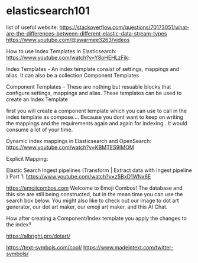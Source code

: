 # elasticsearch101

list of useful website:
https://stackoverflow.com/questions/70173051/what-are-the-differences-between-different-elastic-data-stream-types
https://www.youtube.com/@swarmee3263/videos

How to use Index Templates in Elasticsearch: https://www.youtube.com/watch?v=Y8oHEHLzFik:

Index Templates - An index template consist of settings, mappings and alias. It can also be a collection Component Templates

Component Templates - These are nothing but resuable blocks that configure settings, mappings and alias. These templates can be used to create an Index Template

first you will create a component template which you can use to call in the index template as compose.... Because you dont want to keep on writing the mappings and the requirements again and again for indexing.. It would consume a lot of your time.

Dynamic index mappings in Elasticsearch and OpenSearch:
https://www.youtube.com/watch?v=KBMTES9lMOM

Explicit Mapping:

Elastic Search Ingest pipelines (Transform | Extract data with Ingest pipeline ) Part 1:
https://www.youtube.com/watch?v=z5BxD1WNx6E

https://emojicombos.com
Welcome to Emoji Combos! The database and this site are still being constructed, but in the mean time you can use the search box below. You might also like to check out our image to dot art generator, our dot art maker, our emoji art maker, and this AI Chat.

How after creating a Component/Index template you apply the changes to the index? 

https://albright.pro/dotart/

https://text-symbols.com/cool/
https://www.madeintext.com/twitter-symbols/
